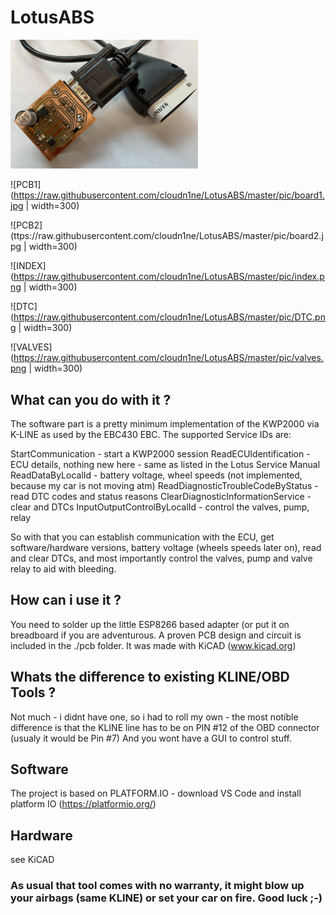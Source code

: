 # LotusABS

<img src='https://raw.githubusercontent.com/cloudn1ne/LotusABS/master/pic/board1.jpg' width='300'>

![PCB1](https://raw.githubusercontent.com/cloudn1ne/LotusABS/master/pic/board1.jpg | width=300)

![PCB2](ttps://raw.githubusercontent.com/cloudn1ne/LotusABS/master/pic/board2.jpg | width=300)

![INDEX](https://raw.githubusercontent.com/cloudn1ne/LotusABS/master/pic/index.png | width=300)

![DTC](https://raw.githubusercontent.com/cloudn1ne/LotusABS/master/pic/DTC.png | width=300)

![VALVES](https://raw.githubusercontent.com/cloudn1ne/LotusABS/master/pic/valves.png | width=300)

## What can you do with it ?

The software part is a pretty minimum implementation of the KWP2000 via K-LINE as used by the EBC430 EBC.
The supported Service IDs are:

StartCommunication - start a KWP2000 session
ReadECUIdentification - ECU details, nothing new here - same as listed in the Lotus Service Manual
ReadDataByLocalId - battery voltage, wheel speeds (not implemented, because my car is not moving atm)
ReadDiagnosticTroubleCodeByStatus - read DTC codes and status reasons
ClearDiagnosticInformationService - clear and DTCs
InputOutputControlByLocalId - control the valves, pump, relay

So with that you can establish communication with the ECU, get software/hardware versions, battery voltage (wheels speeds later on), read and clear DTCs, and most importantly
control the valves, pump and valve relay to aid with bleeding.

## How can i use it ?

You need to solder up the little ESP8266 based adapter (or put it on breadboard if you are adventurous. A proven PCB design and circuit is included in the ./pcb folder.
It was made with KiCAD (www.kicad.org)

## Whats the difference to existing KLINE/OBD Tools ?

Not much - i didnt have one, so i had to roll my own - the most notible difference is that the KLINE line has to be on PIN #12 of the OBD connector (usualy it would be Pin #7)
And you wont have a GUI to control stuff.

## Software
The project is based on PLATFORM.IO - download VS Code and install platform IO (https://platformio.org/) 

## Hardware
see KiCAD


### As usual that tool comes with no warranty, it might blow up your airbags (same KLINE) or set your car on fire. Good luck ;-)
